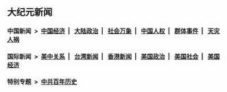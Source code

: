 ## 大纪元新闻

#### 中国新闻 &nbsp;>&nbsp; [中国经济](indexes/ncid283/README.md?02170445) &nbsp;| &nbsp; [大陆政治](indexes/ncid277/README.md?02170445) &nbsp;| &nbsp; [社会万象](indexes/ncid282/README.md?02170445) &nbsp;| &nbsp; [中国人权](indexes/ncid278/README.md?02170445) &nbsp;| &nbsp; [群体事件](indexes/ncid279/README.md?02170445) &nbsp;| &nbsp; [天灾人祸](indexes/ncid280/README.md?02170445)

#### 国际新闻 &nbsp;>&nbsp; [美中关系](indexes/nf1412576/README.md?02170445) &nbsp;| &nbsp; [台湾新闻](indexes/ncid1349361/README.md?02170445) &nbsp;| &nbsp; [香港新闻](indexes/ncid1349362/README.md?02170445) &nbsp;| &nbsp; [美国政治](indexes/ncid1078159/README.md?02170445) &nbsp;| &nbsp; [美国社会](indexes/ncid1078160/README.md?02170445) &nbsp;| &nbsp; [美国经济](indexes/ncid1078158/README.md?02170445)

#### 特别专题 &nbsp;>&nbsp; [中共百年历史](https://github.com/epoch-news/epoch-special/blob/master/README.md?02170445)  
